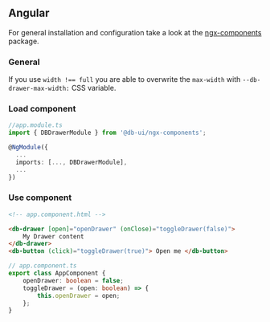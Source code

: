 ## Angular

For general installation and configuration take a look at the [ngx-components](https://www.npmjs.com/package/@db-ui/ngx-components) package.

### General

If you use `width !== full` you are able to overwrite the `max-width` with `--db-drawer-max-width:` CSS variable.

### Load component

```ts app.module.ts
//app.module.ts
import { DBDrawerModule } from '@db-ui/ngx-components';

@NgModule({
  ...
  imports: [..., DBDrawerModule],
  ...
})

```

### Use component

```html app.component.html
<!-- app.component.html -->

<db-drawer [open]="openDrawer" (onClose)="toggleDrawer(false)">
	My Drawer content
</db-drawer>
<db-button (click)="toggleDrawer(true)"> Open me </db-button>
```

```ts app.component.ts
// app.component.ts
export class AppComponent {
	openDrawer: boolean = false;
	toggleDrawer = (open: boolean) => {
		this.openDrawer = open;
	};
}
```

